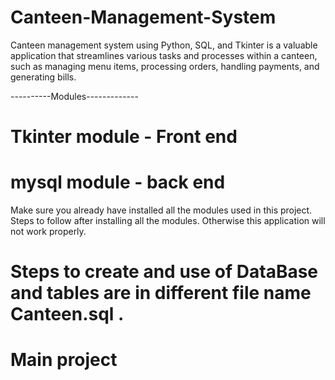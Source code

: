 # Canteen-Management-System
Canteen management system using Python, SQL, and Tkinter is a valuable application 
that streamlines various tasks and processes within a canteen, such as managing menu items, 
processing orders, handling payments, and generating bills.

----------Modules-------------
# Tkinter module - Front end
# mysql module - back end

Make sure you already have installed all the modules used in this project.
Steps to follow after installing all the modules. Otherwise this application will not work properly.

# Steps to create and use of DataBase and tables are in different file name Canteen.sql .
# Main project
